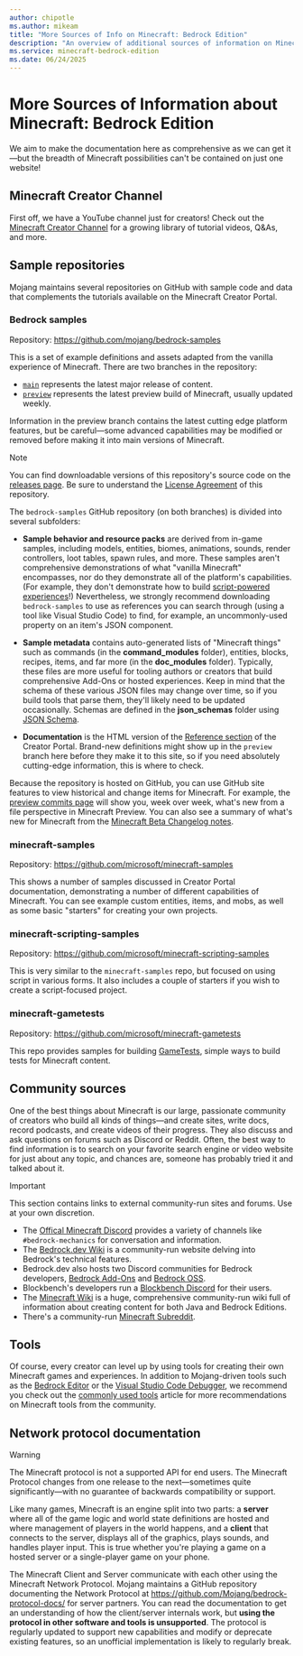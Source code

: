 ```yaml
---
author: chipotle
ms.author: mikeam
title: "More Sources of Info on Minecraft: Bedrock Edition"
description: "An overview of additional sources of information on Minecraft: Bedrock Edition"
ms.service: minecraft-bedrock-edition
ms.date: 06/24/2025
---
```


# More Sources of Information about Minecraft: Bedrock Edition

We aim to make the documentation here as comprehensive as we can get it&mdash;but the breadth of Minecraft possibilities can't be contained on just one website!

## Minecraft Creator Channel

First off, we have a YouTube channel just for creators! Check out the [Minecraft Creator Channel](https://aka.ms/mcv) for a growing library of tutorial videos, Q&As, and more.

## Sample repositories

Mojang maintains several repositories on GitHub with sample code and data that complements the tutorials available on the Minecraft Creator Portal.

### Bedrock samples

Repository: <https://github.com/mojang/bedrock-samples>

This is a set of example definitions and assets adapted from the vanilla experience of Minecraft. There are two branches in the repository:

* [`main`](https://github.com/Mojang/bedrock-samples/tree/main) represents the latest major release of content.
* [`preview`](https://github.com/Mojang/bedrock-samples/tree/preview) represents the latest preview build of Minecraft, usually updated weekly.

Information in the preview branch contains the latest cutting edge platform features, but be careful&mdash;some advanced capabilities may be modified or removed before making it into main versions of Minecraft.

> [!NOTE]
> You can find downloadable versions of this repository's source code on the [releases page](https://github.com/Mojang/bedrock-samples/releases). Be sure to understand the [License Agreement](https://github.com/Mojang/bedrock-samples?tab=License-1-ov-file) of this repository.

The `bedrock-samples` GitHub repository (on both branches) is divided into several subfolders:

* **Sample behavior and resource packs** are derived from in-game samples, including models, entities, biomes, animations, sounds, render controllers, loot tables, spawn rules, and more. These samples aren't comprehensive demonstrations of what "vanilla Minecraft" encompasses, nor do they demonstrate all of the platform's capabilities. (For example, they don't demonstrate how to build [script-powered experiences](./ScriptingIntroduction.md)!) Nevertheless, we strongly recommend downloading `bedrock-samples` to use as references you can search through (using a tool like Visual Studio Code) to find, for example, an uncommonly-used property on an item's JSON component.

* **Sample metadata** contains auto-generated lists of "Minecraft things" such as commands (in the **command\_modules** folder), entities, blocks, recipes, items, and far more (in the **doc\_modules** folder). Typically, these files are more useful for tooling authors or creators that build comprehensive Add-Ons or hosted experiences. Keep in mind that the schema of these various JSON files may change over time, so if you build tools that parse them, they'll likely need to be updated occasionally. Schemas are defined in the **json_schemas** folder using [JSON Schema](https://json-schema.org/).

* **Documentation** is the HTML version of the [Reference section](../Reference/index.yml) of the Creator Portal. Brand-new definitions might show up in the `preview` branch here before they make it to this site, so if you need absolutely cutting-edge information, this is where to check.

Because the repository is hosted on GitHub, you can use GitHub site features to view historical and change items for Minecraft. For example, the [preview commits page](https://github.com/Mojang/bedrock-samples/commits/preview/) will show you, week over week, what's new from a file perspective in Minecraft Preview. You can also see a summary of what's new for Minecraft from the [Minecraft Beta Changelog notes](https://aka.ms/MinecraftBeta).

### minecraft-samples

Repository: <https://github.com/microsoft/minecraft-samples>

This shows a number of samples discussed in Creator Portal documentation, demonstrating a number of different capabilities of Minecraft. You can see example custom entities, items, and mobs, as well as some basic "starters" for creating your own projects.

### minecraft-scripting-samples

Repository: <https://github.com/microsoft/minecraft-scripting-samples>

This is very similar to the `minecraft-samples` repo, but focused on using script in various forms. It also includes a couple of starters if you wish to create a script-focused project.

### minecraft-gametests

Repository: <https://github.com/microsoft/minecraft-gametests>

This repo provides samples for building [GameTests](./GameTestGettingStarted.md), simple ways to build tests for Minecraft content.

## Community sources

One of the best things about Minecraft is our large, passionate community of creators who build all kinds of things&mdash;and create sites, write docs, record podcasts, and create videos of their progress. They also discuss and ask questions on forums such as Discord or Reddit. Often, the best way to find information is to search on your favorite search engine or video website for just about any topic, and chances are, someone has probably tried it and talked about it.

>[!IMPORTANT]
> This section contains links to external community-run sites and forums. Use at your own discretion.

* The [Offical Minecraft Discord](https://discord.gg/minecraft) provides a variety of channels like `#bedrock-mechanics` for conversation and information.
* The [Bedrock.dev Wiki](https://wiki.bedrock.dev/) is a community-run website delving into Bedrock's technical features.
* Bedrock.dev also hosts two Discord communities for Bedrock developers, [Bedrock Add-Ons](https://discord.gg/46JUdQb) and [Bedrock OSS](https://discord.gg/XjV87YN).
* Blockbench's developers run a [Blockbench Discord](https://discord.gg/blockbench) for their users.
* The [Minecraft Wiki](https://minecraft.wiki) is a huge, comprehensive community-run wiki full of information about creating content for both Java and Bedrock Editions.
* There's a community-run [Minecraft Subreddit](https://reddit.com/r/Minecraft).

## Tools

Of course, every creator can level up by using tools for creating their own Minecraft games and experiences. In addition to Mojang-driven tools such as the [Bedrock Editor](./EditorOverview.md) or the [Visual Studio Code Debugger](./ScriptDeveloperTools.md), we recommend you check out the [commonly used tools](./CommonlyUsedTools.md) article for more recommendations on Minecraft tools from the community.

## Network protocol documentation

>[!WARNING]
> The Minecraft protocol is not a supported API for end users. The Minecraft Protocol changes from one release to the next&mdash;sometimes quite significantly&mdash;with no guarantee of backwards compatibility or support.

Like many games, Minecraft is an engine split into two parts: a **server** where all of the game logic and world state definitions are hosted and where management of players in the world happens, and a **client** that connects to the server, displays all of the graphics, plays sounds, and handles player input. This is true whether you're playing a game on a hosted server or a single-player game on your phone.

The Minecraft Client and Server communicate with each other using the Minecraft Network Protocol. Mojang maintains a GitHub repository documenting the Network Protocol at <https://github.com/Mojang/bedrock-protocol-docs/> for server partners. You can read the documentation to get an understanding of how the client/server internals work, but **using the protocol in other software and tools is unsupported**. The protocol is regularly updated to support new capabilities and modify or deprecate existing features, so an unofficial implementation is likely to regularly break.
